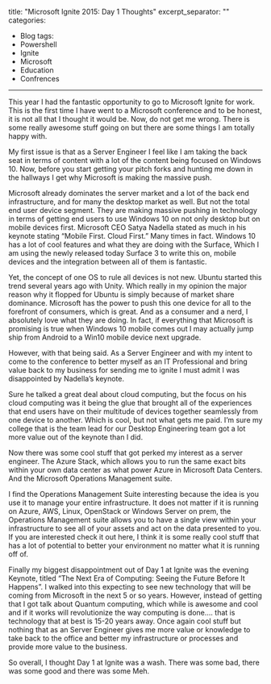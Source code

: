 title: "Microsoft Ignite 2015: Day 1 Thoughts"
excerpt_separator: "<!--more-->"
categories:
  - Blog
tags:
  - Powershell
  - Ignite
  - Microsoft
  - Education
  - Confrences
---

This year I had the fantastic opportunity to go to Microsoft Ignite for work. This is the first time I have went to a Microsoft conference and to be honest, it is not all that I thought it would be. Now, do not get me wrong. There is some really awesome stuff going on but there are some things I am totally happy with.

My first issue is that as a Server Engineer I feel like I am taking the back seat in terms of content with a lot of the content being focused on Windows 10. Now, before you start getting your pitch forks and hunting me down in the hallways I get why Microsoft is making the massive push.

Microsoft already dominates the server market and a lot of the back end infrastructure, and for many the desktop market as well. But not the total end user device segment. They are making massive pushing in technology in terms of getting end users to use Windows 10 on not only desktop but on mobile devices first. Microsoft CEO Satya Nadella stated as much in his keynote stating “Mobile First. Cloud First.” Many times in fact. Windows 10 has a lot of cool features and what they are doing with the Surface, Which I am using the newly released today Surface 3 to write this on, mobile devices and the integration between all of them is fantastic.

Yet, the concept of one OS to rule all devices is not new. Ubuntu started this trend several years ago with Unity. Which really in my opinion the major reason why it flopped for Ubuntu is simply because of market share dominance. Microsoft has the power to push this one device for all to the forefront of consumers, which is great. And as a consumer and a nerd, I absolutely love what they are doing. In fact, if everything that Microsoft is promising is true when Windows 10 mobile comes out I may actually jump ship from Android to a Win10 mobile device next upgrade.

However, with that being said. As a Server Engineer and with my intent to come to the conference to better myself as an IT Professional and bring value back to my business for sending me to ignite I must admit I was disappointed by Nadella’s keynote.

Sure he talked a great deal about cloud computing, but the focus on his cloud computing was it being the glue that brought all of the experiences that end users have on their multitude of devices together seamlessly from one device to another. Which is cool, but not what gets me paid. I’m sure my college that is the team lead for our Desktop Engineering team got a lot more value out of the keynote than I did.

Now there was some cool stuff that got perked my interest as a server engineer. The Azure Stack, which allows you to run the same exact bits within your own data center as what power Azure in Microsoft Data Centers. And the Microsoft Operations Management suite.

I find the Operations Management Suite interesting because the idea is you use it to manage your entire infrastructure. It does not matter if it is running on Azure, AWS, Linux, OpenStack or Windows Server on prem, the Operations Management suite allows you to have a single view within your infrastructure to see all of your assets and act on the data presented to you. If you are interested check it out here, I think it is some really cool stuff that has a lot of potential to better your environment no matter what it is running off of.

Finally my biggest disappointment out of Day 1 at Ignite was the evening Keynote, titled “The Next Era of Computing: Seeing the Future Before It Happens”. I walked into this expecting to see new technology that will be coming from Microsoft in the next 5 or so years. However, instead of getting that I got talk about Quantum computing, which while is awesome and cool and if it works will revolutionize the way computing is done…. that is technology that at best is 15-20 years away. Once again cool stuff but nothing that as an Server Engineer gives me more value or knowledge to take back to the office and better my infrastructure or processes and provide more value to the business.

So overall, I thought Day 1 at Ignite was a wash. There was some bad, there was some good and there was some Meh.